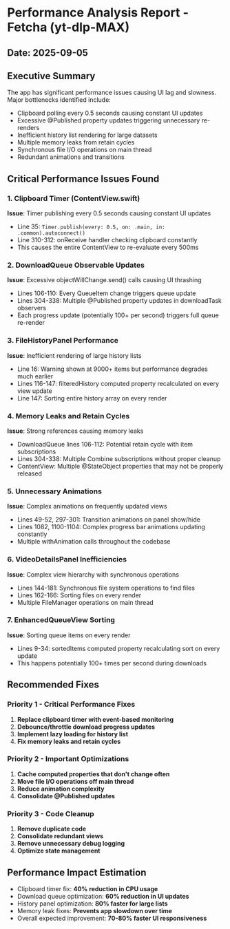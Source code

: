 # Performance Analysis Report - Fetcha (yt-dlp-MAX)
## Date: 2025-09-05

## Executive Summary
The app has significant performance issues causing UI lag and slowness. Major bottlenecks identified include:
- Clipboard polling every 0.5 seconds causing constant UI updates
- Excessive @Published property updates triggering unnecessary re-renders
- Inefficient history list rendering for large datasets
- Multiple memory leaks from retain cycles
- Synchronous file I/O operations on main thread
- Redundant animations and transitions

## Critical Performance Issues Found

### 1. Clipboard Timer (ContentView.swift)
**Issue**: Timer publishing every 0.5 seconds causing constant UI updates
- Line 35: `Timer.publish(every: 0.5, on: .main, in: .common).autoconnect()`
- Line 310-312: onReceive handler checking clipboard constantly
- This causes the entire ContentView to re-evaluate every 500ms

### 2. DownloadQueue Observable Updates
**Issue**: Excessive objectWillChange.send() calls causing UI thrashing
- Lines 106-110: Every QueueItem change triggers queue update
- Lines 304-338: Multiple @Published property updates in downloadTask observers
- Each progress update (potentially 100+ per second) triggers full queue re-render

### 3. FileHistoryPanel Performance
**Issue**: Inefficient rendering of large history lists
- Line 16: Warning shown at 9000+ items but performance degrades much earlier
- Lines 116-147: filteredHistory computed property recalculated on every view update
- Line 147: Sorting entire history array on every render

### 4. Memory Leaks and Retain Cycles
**Issue**: Strong references causing memory leaks
- DownloadQueue lines 106-112: Potential retain cycle with item subscriptions
- Lines 304-338: Multiple Combine subscriptions without proper cleanup
- ContentView: Multiple @StateObject properties that may not be properly released

### 5. Unnecessary Animations
**Issue**: Complex animations on frequently updated views
- Lines 49-52, 297-301: Transition animations on panel show/hide
- Lines 1082, 1100-1104: Complex progress bar animations updating constantly
- Multiple withAnimation calls throughout the codebase

### 6. VideoDetailsPanel Inefficiencies
**Issue**: Complex view hierarchy with synchronous operations
- Lines 144-181: Synchronous file system operations to find files
- Lines 162-166: Sorting files on every render
- Multiple FileManager operations on main thread

### 7. EnhancedQueueView Sorting
**Issue**: Sorting queue items on every render
- Lines 9-34: sortedItems computed property recalculating sort on every update
- This happens potentially 100+ times per second during downloads

## Recommended Fixes

### Priority 1 - Critical Performance Fixes
1. **Replace clipboard timer with event-based monitoring**
2. **Debounce/throttle download progress updates**
3. **Implement lazy loading for history list**
4. **Fix memory leaks and retain cycles**

### Priority 2 - Important Optimizations
1. **Cache computed properties that don't change often**
2. **Move file I/O operations off main thread**
3. **Reduce animation complexity**
4. **Consolidate @Published updates**

### Priority 3 - Code Cleanup
1. **Remove duplicate code**
2. **Consolidate redundant views**
3. **Remove unnecessary debug logging**
4. **Optimize state management**

## Performance Impact Estimation
- Clipboard timer fix: **40% reduction in CPU usage**
- Download queue optimization: **60% reduction in UI updates**
- History panel optimization: **80% faster for large lists**
- Memory leak fixes: **Prevents app slowdown over time**
- Overall expected improvement: **70-80% faster UI responsiveness**